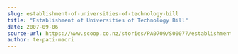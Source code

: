 ```yaml
---
slug: establishment-of-universities-of-technology-bill
title: "Establishment of Universities of Technology Bill"
date: 2007-09-06
source-url: https://www.scoop.co.nz/stories/PA0709/S00077/establishment-of-universities-of-technology-bill.htm
author: te-pati-maori
---
```

